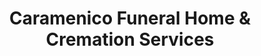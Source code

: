 ---
title: "Caramenico Funeral Home & Cremation Services"
url: /norristown/caramenico-funeral-home-and-cremation-services/
shop: funeral directors
---